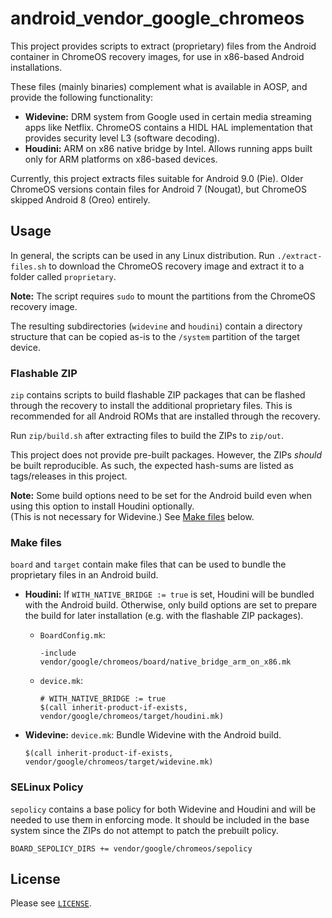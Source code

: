 # android_vendor_google_chromeos
This project provides scripts to extract (proprietary) files
from the Android container in ChromeOS recovery images,
for use in x86-based Android installations.

These files (mainly binaries) complement what is available in AOSP,
and provide the following functionality:

 - **Widevine:** DRM system from Google used in certain media streaming
   apps like Netflix. ChromeOS contains a HIDL HAL implementation that provides
   security level L3 (software decoding).
 - **Houdini:** ARM on x86 native bridge by Intel. Allows running apps built
   only for ARM platforms on x86-based devices.

Currently, this project extracts files suitable for Android 9.0 (Pie).
Older ChromeOS versions contain files for Android 7 (Nougat),
but ChromeOS skipped Android 8 (Oreo) entirely.

## Usage
In general, the scripts can be used in any Linux distribution.
Run `./extract-files.sh` to download the ChromeOS recovery image
and extract it to a folder called `proprietary`.

**Note:** The script requires `sudo` to mount the partitions from the
ChromeOS recovery image.

The resulting subdirectories (`widevine` and `houdini`) contain a directory
structure that can be copied as-is to the `/system` partition of the target
device.

### Flashable ZIP
`zip` contains scripts to build flashable ZIP packages that can be flashed
through the recovery to install the additional proprietary files.
This is recommended for all Android ROMs that are installed through the recovery.

Run `zip/build.sh` after extracting files to build the ZIPs to `zip/out`.

This project does not provide pre-built packages. However, the ZIPs _should_
be built reproducible. As such, the expected hash-sums are listed as
tags/releases in this project.

**Note:** Some build options need to be set for the Android build even when
using this option to install Houdini optionally.  
(This is not necessary for Widevine.) See [Make files](#make-files) below.

### Make files
`board` and `target` contain make files that can be used to bundle the
proprietary files in an Android build.

  - **Houdini:**
    If `WITH_NATIVE_BRIDGE := true` is set, Houdini will be bundled with the
    Android build. Otherwise, only build options are set to prepare the build
    for later installation (e.g. with the flashable ZIP packages).

    - `BoardConfig.mk`:

        ```make
        -include vendor/google/chromeos/board/native_bridge_arm_on_x86.mk
        ```

    - `device.mk`:

        ```make
        # WITH_NATIVE_BRIDGE := true
        $(call inherit-product-if-exists, vendor/google/chromeos/target/houdini.mk)
        ```

  - **Widevine:** `device.mk`: Bundle Widevine with the Android build.

    ```make
    $(call inherit-product-if-exists, vendor/google/chromeos/target/widevine.mk)
    ```

### SELinux Policy
`sepolicy` contains a base policy for both Widevine and Houdini and will be needed
to use them in enforcing mode. It should be included in the base system since
the ZIPs do not attempt to patch the prebuilt policy.

```make
BOARD_SEPOLICY_DIRS += vendor/google/chromeos/sepolicy
```

## License
Please see [`LICENSE`](/LICENSE).
